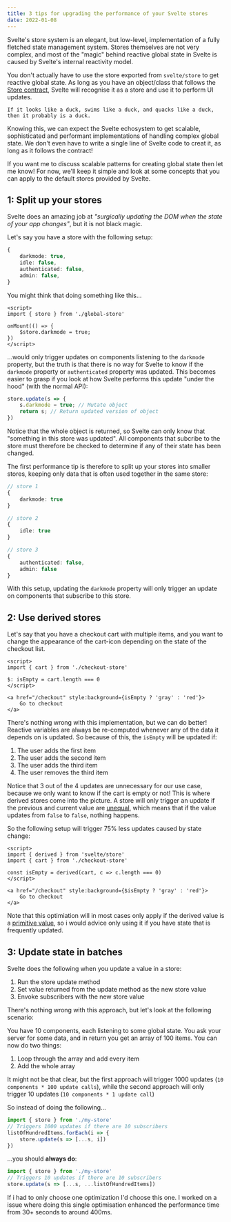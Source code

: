 ```yaml
---
title: 3 tips for upgrading the performance of your Svelte stores
date: 2022-01-08
---
```


Svelte's store system is an elegant, but low-level, implementation of a fully fletched state management system.
Stores themselves are not very complex, and most of the "magic" behind reactive global state in Svelte is caused by Svelte's internal reactivity model.

You don't actually have to use the store exported from `svelte/store` to get reactive global state. As long as you have an object/class that follows the [Store contract](https://svelte.dev/docs#component-format-script-4-prefix-stores-with-$-to-access-their-values-store-contract), Svelte will recognise it as a store and use it to perform UI updates. 

```
If it looks like a duck, swims like a duck, and quacks like a duck,
then it probably is a duck.
```

Knowing this, we can expect the Svelte echosystem to get scalable, sophisticated and performant implementations of handling complex global state. We don't even have to write a single line of Svelte code to creat it, as long as it follows the contract! 

If you want me to discuss scalable patterns for creating global state then let me know! For now, we'll keep it simple and look at some concepts that you can apply to the default stores provided by Svelte.

## 1: Split up your stores
Svelte does an amazing job at _"surgically updating the DOM when the state of your app changes"_, but it is not black magic. 

Let's say you have a store with the following setup:

```ts
{
    darkmode: true,
    idle: false,
    authenticated: false,
    admin: false,
}
```

You might think that doing something like this...

```svelte
<script>
import { store } from './global-store'

onMount(() => {
    $store.darkmode = true;
})
</script>
```

...would only trigger updates on components listening to the `darkmode` property, but the truth is that there is no way for Svelte to know if the `darkmode` property or `authenticated` property was updated. This becomes easier to grasp if you look at how Svelte performs this update "under the hood" (with the normal API):

```ts
store.update(s => {
    s.darkmode = true; // Mutate object
    return s; // Return updated version of object
})
```

Notice that the whole object is returned, so Svelte can only know that "something in this store was updated". All components that subcribe to the store must therefore be checked to determine if any of their state has been changed.

The first performance tip is therefore to split up your stores into smaller stores, keeping only data that is often used together in the same store:

```ts
// store 1
{
    darkmode: true
}

// store 2
{
    idle: true
}

// store 3
{
    authenticated: false,
    admin: false
}
```

With this setup, updating the `darkmode` property will only trigger an update on components that subscribe to this store.

## 2: Use derived stores

Let's say that you have a checkout cart with multiple items, and you want to change the appearance of the cart-icon depending on the state of the checkout list.

```svelte
<script>
import { cart } from './checkout-store'

$: isEmpty = cart.length === 0
</script>

<a href="/checkout" style:background={isEmpty ? 'gray' : 'red'}>
    Go to checkout
</a>
```

There's nothing wrong with this implementation, but we can do better! Reactive variables are always be re-computed whenever any of the data it depends on is updated. So because of this, the `isEmpty` will be updated if:

1. The user adds the first item
2. The user adds the second item
3. The user adds the third item
4. The user removes the third item

Notice that 3 out of the 4 updates are unnecessary for our use case, because we only want to know if the cart is empty or not! This is where derived stores come into the picture. A store will only trigger an update if the previous and current value are [unequal](https://github.com/sveltejs/svelte/blob/7630a25db54f113102ea6d69b7d3e13e82b278fb/src/runtime/internal/utils.ts#L39), which means that if the value updates from `false` to `false`, nothing happens.

So the following setup will trigger 75% less updates caused by state change:

```svelte
<script>
import { derived } from 'svelte/store'
import { cart } from './checkout-store'

const isEmpty = derived(cart, c => c.length === 0)
</script>

<a href="/checkout" style:background={$isEmpty ? 'gray' : 'red'}>
    Go to checkout
</a>
```

Note that this optimiation will in most cases only apply if the derived value is a [primitive value](https://developer.mozilla.org/en-US/docs/Glossary/Primitive), so i would advice only using it if you have state that is frequently updated.



## 3: Update state in batches

Svelte does the following when you update a value in a store:

1. Run the store update method
2. Set value returned from the update method as the new store value 
3. Envoke subscribers with the new store value

There's nothing wrong with this approach, but let's look at the following scenario:

You have 10 components, each listening to some global state. You ask your server for some data, and in return you get an array of 100 items. You can now do two things:

1. Loop through the array and add every item
2. Add the whole array

It might not be that clear, but the first approach will trigger 1000 updates (`10 components * 100 update calls`), while the second approach will only trigger 10 updates (`10 components * 1 update call`)

So instead of doing the following...
```ts
import { store } from './my-store'
// Triggers 1000 updates if there are 10 subscribers
listOfHundredItems.forEach(i => {
    store.update(s => [...s, i])
})
```

...you should **always do**:
```ts
import { store } from './my-store'
// Triggers 10 updates if there are 10 subscribers
store.update(s => [...s, ...listOfHundredItems])
```

If i had to only choose one optimization I'd choose this one. I worked on a issue where doing this single optimisation enhanced the performance time from 30+ seconds to around 400ms.

